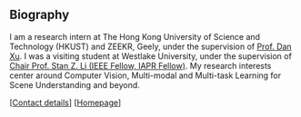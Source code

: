 ## Biography

I am a research intern at The Hong Kong University of Science and Technology (HKUST) and ZEEKR, Geely, under the supervision of [Prof. Dan Xu](https://scholar.google.com/citations?hl=en&user=OuSPv-AAAAAJ). 
I was a visiting student at Westlake University, under the supervision of [Chair Prof. Stan Z. Li (IEEE Fellow, IAPR Fellow)](https://scholar.google.com/citations?hl=en&user=Y-nyLGIAAAAJ). 
My research interests center around Computer Vision, Multi-modal and Multi-task Learning for Scene Understanding and beyond.

[[Contact details](jackywang28@outlook.com)]
[[Homepage](https://jacky1128.github.io/)]

